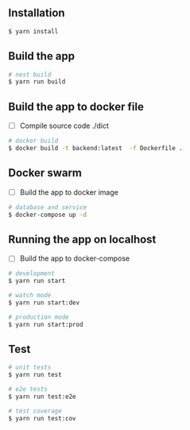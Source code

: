 ## Installation

```bash
$ yarn install
```

## Build the app

```bash
# nest build
$ yarn run build

```

## Build the app to docker file

- [ ] Compile source code ./dict

```bash
# docker build
$ docker build -t backend:latest  -f Dockerfile .

```

## Docker swarm

- [ ] Build the app to docker image

```bash
# database and service
$ docker-compose up -d

```

## Running the app on localhost

- [ ] Build the app to docker-compose

```bash
# development
$ yarn run start

# watch mode
$ yarn run start:dev

# production mode
$ yarn run start:prod
```

## Test

```bash
# unit tests
$ yarn run test

# e2e tests
$ yarn run test:e2e

# test coverage
$ yarn run test:cov
```
